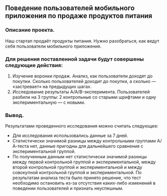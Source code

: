 ## Поведение пользователей мобильного приложения по продаже продуктов питания

### Описание проекта.

Наш стартап продаёт продукты питания. Нужно разобраться, как ведут себя пользователи мобильного приложения.

### Для решения поставленной задачи будут совершены следующие действия:

1. Изучение воронки продаж. Анализ, как пользователи доходят до покупки. Сколько пользователей доходит до покупки, а сколько — «застревает» на предыдущих шагах.
2. Исследование результаты A/A/B-эксперимента. Пользователей разбили на 3 группы: 2 контрольные со старыми шрифтами и одну экспериментальную — с новыми.

### Вывод.

Результатами проведенного исследования можно считать следующее:

* Для исследования использовались данные за 7 дней.
* Статистически значимой разницы между контрольными группами А/А-теста нет, данные пригодны для дальнейшего сравнения с экспериментальной группой.
* По полученным данным нет статистически значимой разницы между первой контрольной группой и экспериментальной, между второй контрольной группой и экспериментальной и между совокупной контрольной группой и экспериментальной.
По результатам анализа теста было принято решение, что тест необходимо остановить из-за отсутствия каких-либо изменений в поведении пользователей и признать неуспешным.
